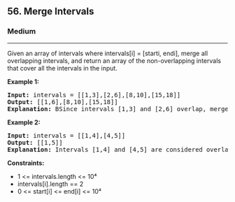 <h2>56. Merge Intervals</h2>
<h3>Medium</h3>
<hr>
<div>
<p>Given an array of intervals where intervals[i] = [starti, endi], merge all overlapping intervals, and return an array of the non-overlapping intervals that cover all the intervals in the input.

</p>

<p><b>Example 1: </b></p>
<pre>
<strong>Input:</strong> intervals = [[1,3],[2,6],[8,10],[15,18]]
<strong>Output:</strong> [[1,6],[8,10],[15,18]]
<strong>Explanation:</strong> BSince intervals [1,3] and [2,6] overlap, merge them into [1,6].
</pre>

<p><b>Example 2: </b></p>
<pre>
<strong>Input:</strong> intervals = [[1,4],[4,5]]
<strong>Output:</strong> [[1,5]]
<strong>Explanation:</strong> Intervals [1,4] and [4,5] are considered overlapping.
</pre>

<p><b>Constraints:</b></p>
<ul> 
    <li>1 <= intervals.length <= 10⁴</li>
    <li>intervals[i].length == 2</li>
    <li>0 <= start[i] <= end[i] <= 10⁴</li>
</ul>
</div>
